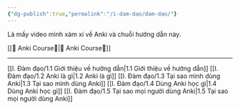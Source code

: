 ```yaml
---
{"dg-publish":true,"permalink":"/i-dam-dao/dam-dao/"}
---
```


Là mấy video mình xàm xí về Anki và chuỗi hướng dẫn này.

[[🌟 Anki Course🌟\|🌟 Anki Course🌟]]
___
[[I. Đàm đạo/1.1 Giới thiệu về hướng dẫn\|1.1 Giới thiệu về hướng dẫn]]
[[I. Đàm đạo/1.2 Anki là gì\|1.2 Anki là gì]]
[[I. Đàm đạo/1.3 Tại sao mình dùng Anki\|1.3 Tại sao mình dùng Anki]]
[[I. Đàm đạo/1.4 Dùng Anki học gì\|1.4 Dùng Anki học gì]]
[[I. Đàm đạo/1.5 Tại sao mọi người dùng Anki\|1.5 Tại sao mọi người dùng Anki]]